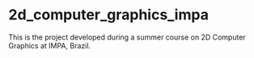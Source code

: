 # 2d_computer_graphics_impa
This is the project developed during a summer course on 2D Computer Graphics at IMPA, Brazil.

